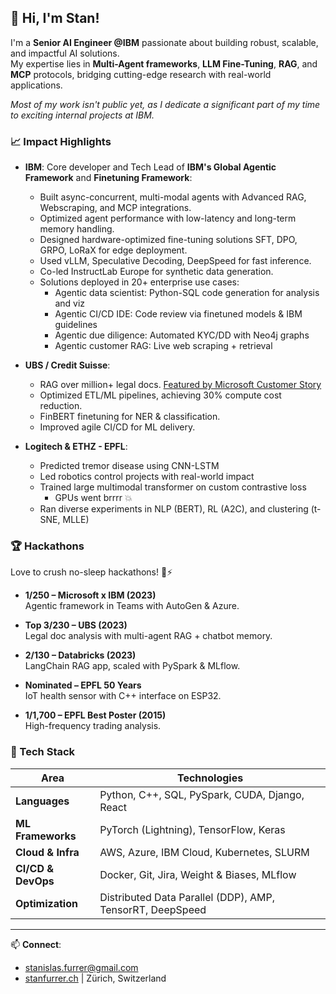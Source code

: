 ## 👋 **Hi, I'm Stan!**

I'm a **Senior AI Engineer @IBM** passionate about building robust, scalable, and impactful AI solutions. \
My expertise lies in **Multi-Agent frameworks**, **LLM Fine-Tuning**, **RAG**, and **MCP** protocols, bridging cutting-edge research with real-world applications.

*Most of my work isn't public yet, as I dedicate a significant part of my time to exciting internal projects at IBM.*

### 📈 Impact Highlights

- **IBM**: Core developer and Tech Lead of **IBM's Global Agentic Framework** and **Finetuning Framework**:
  - Built async-concurrent, multi-modal agents with Advanced RAG, Webscraping, and MCP integrations.
  - Optimized agent performance with low-latency and long-term memory handling.
  - Designed hardware-optimized fine-tuning solutions SFT, DPO, GRPO, LoRaX for edge deployment.
  - Used vLLM, Speculative Decoding, DeepSpeed for fast inference.
  - Co-led InstructLab Europe for synthetic data generation.
  - Solutions deployed in 20+ enterprise use cases:
      - Agentic data scientist: Python-SQL code generation for analysis and viz
      - Agentic CI/CD IDE: Code review via finetuned models & IBM guidelines
      - Agentic due diligence: Automated KYC/DD with Neo4j graphs
      - Agentic customer RAG: Live web scraping + retrieval
    
- **UBS / Credit Suisse**:
  - RAG over million+ legal docs. [Featured by Microsoft Customer Story](https://www.microsoft.com/en/customers/story/22961-ubs-ag-azure-ai-search#customers-share-modal-dialog=)
  - Optimized ETL/ML pipelines, achieving 30% compute cost reduction.
  - FinBERT finetuning for NER & classification.
  - Improved agile CI/CD for ML delivery.

- **Logitech & ETHZ - EPFL**:
  - Predicted tremor disease using CNN-LSTM
  - Led robotics control projects with real-world impact
  - Trained large multimodal transformer on custom contrastive loss
    - GPUs went brrrr 💥
  - Ran diverse experiments in NLP (BERT), RL (A2C), and clustering (t-SNE, MLLE)

### 🏆 Hackathons

Love to crush no-sleep hackathons! 🧠⚡

- **1/250 – Microsoft x IBM (2023)**  
  Agentic framework in Teams with AutoGen & Azure.

- **Top 3/230 – UBS (2023)**  
  Legal doc analysis with multi-agent RAG + chatbot memory.

- **2/130 – Databricks (2023)**  
  LangChain RAG app, scaled with PySpark & MLflow.

- **Nominated – EPFL 50 Years**  
  IoT health sensor with C++ interface on ESP32.

- **1/1,700 – EPFL Best Poster (2015)**  
  High-frequency trading analysis.

### 🔧 Tech Stack

| Area                 | Technologies                                              |
|----------------------|---------------------------------------------------------- |
| **Languages**        | Python, C++, SQL, PySpark, CUDA, Django, React            |
| **ML Frameworks**    | PyTorch (Lightning), TensorFlow, Keras                    |
| **Cloud & Infra**    | AWS, Azure, IBM Cloud, Kubernetes, SLURM                  |
| **CI/CD & DevOps**   | Docker, Git, Jira, Weight & Biases, MLflow                |
| **Optimization**     | Distributed Data Parallel (DDP), AMP, TensorRT, DeepSpeed |

---

📫 **Connect**: 
- [stanislas.furrer@gmail.com](mailto:stanislas.furrer@gmail.com)
- [stanfurrer.ch](https://www.stanfurrer.ch) | Zürich, Switzerland
